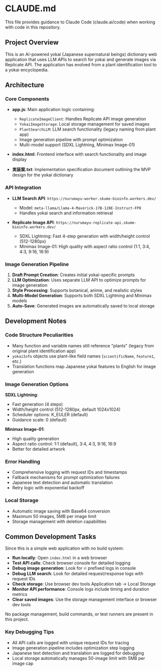 # CLAUDE.md

This file provides guidance to Claude Code (claude.ai/code) when working with code in this repository.

## Project Overview

This is an AI-powered yokai (Japanese supernatural beings) dictionary web application that uses LLM APIs to search for yokai and generate images via Replicate API. The application has evolved from a plant identification tool to a yokai encyclopedia.

## Architecture

### Core Components

- **app.js**: Main application logic containing:
  - `ReplicateImageClient`: Handles Replicate API image generation
  - `YokaiImageStorage`: Local storage management for saved images
  - `PlantSearchLLM`: LLM search functionality (legacy naming from plant app)
  - Image generation pipeline with prompt optimization
  - Multi-model support (SDXL Lightning, Minimax Image-01)

- **index.html**: Frontend interface with search functionality and image display

- **実装案.txt**: Implementation specification document outlining the MVP design for the yokai dictionary

### API Integration

- **LLM Search API**: `https://nurumayu-worker.skume-bioinfo.workers.dev/`
  - Model: `meta-llama/Llama-4-Maverick-17B-128E-Instruct-FP8`
  - Handles yokai search and information retrieval

- **Replicate Image API**: `https://nurumayu-replicate-api.skume-bioinfo.workers.dev/`
  - SDXL Lightning: Fast 4-step generation with width/height control (512-1280px)
  - Minimax Image-01: High quality with aspect ratio control (1:1, 3:4, 4:3, 9:16, 16:9)

### Image Generation Pipeline

1. **Draft Prompt Creation**: Creates initial yokai-specific prompts
2. **LLM Optimization**: Uses separate LLM API to optimize prompts for image generation
3. **Style Processing**: Supports botanical, anime, and realistic styles
4. **Multi-Model Generation**: Supports both SDXL Lightning and Minimax models
5. **Auto-Save**: Generated images are automatically saved to local storage

## Development Notes

### Code Structure Peculiarities

- Many function and variable names still reference "plants" (legacy from original plant identification app)
- `yokaiInfo` objects use plant-like field names (`scientificName`, `feature1`, etc.)
- Translation functions map Japanese yokai features to English for image generation

### Image Generation Options

**SDXL Lightning**:
- Fast generation (4 steps)
- Width/height control (512-1280px, default 1024x1024)
- Scheduler options: K_EULER (default)
- Guidance scale: 0 (default)

**Minimax Image-01**:
- High quality generation
- Aspect ratio control: 1:1 (default), 3:4, 4:3, 9:16, 16:9
- Better for detailed artwork

### Error Handling

- Comprehensive logging with request IDs and timestamps
- Fallback mechanisms for prompt optimization failures
- Japanese text detection and automatic translation
- Retry logic with exponential backoff

### Local Storage

- Automatic image saving with Base64 conversion
- Maximum 50 images, 5MB per image limit
- Storage management with deletion capabilities

## Common Development Tasks

Since this is a simple web application with no build system:

- **Run locally**: Open `index.html` in a web browser
- **Test API calls**: Check browser console for detailed logging
- **Debug image generation**: Look for 🔥 prefixed logs in console
- **Debug LLM search**: Look for detailed request/response logs with request IDs
- **Check storage**: Use browser dev tools Application tab → Local Storage
- **Monitor API performance**: Console logs include timing and duration metrics
- **Clear saved images**: Use the storage management interface or browser dev tools

No package management, build commands, or test runners are present in this project.

### Key Debugging Tips

- All API calls are logged with unique request IDs for tracing
- Image generation pipeline includes optimization step logging
- Japanese text detection and translation are logged for debugging
- Local storage automatically manages 50-image limit with 5MB per image cap